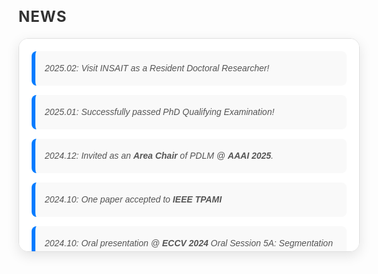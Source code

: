 <html lang="en">
<head>
  <meta charset="UTF-8">
  <meta name="viewport" content="width=device-width, initial-scale=1.0">
  <style>
    /* 容器样式 */
    .news-container {
      width: 100%;
      max-height: 300px; /* 增加高度以便显示更多内容 */
      overflow-y: auto;
      border: 1px solid #e0e0e0; /* 更浅的灰色边框 */
      border-radius: 15px;  /* 增加圆角效果 */
      padding: 20px;
      font-family: 'Arial', sans-serif; /* 更现代的字体 */
      font-size: 16px; /* 更大的字体以提高可读性 */
      line-height: 1.8; /* 增加行高使文本更易读 */
      background-color: #ffffff; /* 背景色改为白色 */
      box-shadow: 0px 6px 20px rgba(0, 0, 0, 0.1); /* 更强的阴影效果 */
      transition: all 0.3s ease;
    }

    /* 鼠标悬停时的效果 */
    .news-container:hover {
      border-color: #007bff; /* 蓝色边框 */
      box-shadow: 0px 6px 25px rgba(0, 123, 255, 0.2); /* 蓝色阴影 */
    }

    /* 新闻条目的样式 */
    .news-item {
      margin-bottom: 15px;
      padding: 15px;
      background-color: #f9f9f9; /* 微淡灰背景 */
      border-left: 6px solid #007bff; /* 更粗的蓝色左边框 */
      border-radius: 8px; /* 更圆的边角 */
      transition: all 0.3s ease;
      cursor: pointer; /* 鼠标指针效果 */
    }

    /* 鼠标悬停时的新闻条目效果 */
    .news-item:hover {
      background-color: #e3f2fd; /* 浅蓝色背景 */
      transform: translateX(8px); /* 稍微的右移效果 */
    }

    /* 日期样式 */
    .news-date {
      font-style: italic;
      color: #555;
      font-size: 14px;
    }

    /* 标题样式 */
    h3 {
      font-size: 24px;
      color: #333;
      font-weight: bold;
      margin-bottom: 20px;
      text-transform: uppercase; /* 大写字母 */
      letter-spacing: 1px; /* 字母间距 */
    }

    /* 链接样式 */
    a {
      color: #007bff;
      text-decoration: none;
      transition: color 0.2s ease;
    }

    a:hover {
      color: #0056b3; /* 悬停时的蓝色 */
    }
  </style>
</head>
<body>

  <h3>News</h3>
  <div class="news-container">
    <div class="news-item">
      <div class="news-date">2025.02: Visit INSAIT as a Resident Doctoral Researcher!</div>
    </div>
    <div class="news-item">
      <div class="news-date">2025.01: Successfully passed PhD Qualifying Examination!</div>
    </div>
    <div class="news-item">
      <div class="news-date">2024.12: Invited as an <strong>Area Chair</strong> of PDLM @ <strong>AAAI 2025</strong>.</div>
    </div>
    <div class="news-item">
      <div class="news-date">2024.10: One paper accepted to <strong>IEEE TPAMI</strong></div>
    </div>
    <div class="news-item">
      <div class="news-date">2024.10: Oral presentation @ <strong>ECCV 2024</strong> Oral Session 5A: Segmentation <a href="https://eccv.ecva.net/virtual/2024/session/103" target="_blank">[video]</a></div>
    </div>
    <div class="news-item">
      <div class="news-date">2024.09: One paper accepted to <strong>Pattern Recognition</strong></div>
    </div>
    <div class="news-item">
      <div class="news-date">2024.07: Three papers (one <strong>Oral (1.5%)</strong>) accepted to <strong>ECCV 2024</strong></div>
    </div>
    <div class="news-item">
      <div class="news-date">2024.03: One paper accepted to <strong>IEEE CAI 2024</strong></div>
    </div>
    <div class="news-item">
      <div class="news-date">2024.03: One paper accepted to <strong>Pattern Recognition</strong></div>
    </div>
    <div class="news-item">
      <div class="news-date">2024.03: Five papers (one <strong>Highlight (2.8%)</strong>) accepted to <strong>CVPR 2024</strong></div>
    </div>
    <div class="news-item">
      <div class="news-date">2024.02: Two papers accepted to <strong>ICRA 2024</strong></div>
    </div>
    <div class="news-item">
      <div class="news-date">2023.07: Two papers accepted to <strong>ICCV 2023</strong></div>
    </div>
    <div class="news-item">
      <div class="news-date">2023.03: One paper accepted to <strong>CVPR 2023</strong></div>
    </div>
  </div>

</body>
</html>
